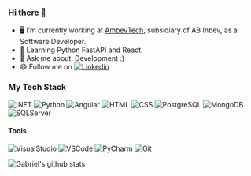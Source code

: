 ### Hi there 👋

<!--
**abreu-dev/abreu-dev** is a ✨ _special_ ✨ repository because its `README.md` (this file) appears on your GitHub profile.

Here are some ideas to get you started:

- 🔭 I’m currently working on ...
- 🌱 I’m currently learning ...
- 👯 I’m looking to collaborate on ...
- 🤔 I’m looking for help with ...
- 💬 Ask me about ...
- 📫 How to reach me: ...
- 😄 Pronouns: ...
- ⚡ Fun fact: ...
-->

- 🖥️ I’m currently working at [AmbevTech](https://www.ambevtech.com.br/), subsidiary of AB Inbev, as a Software Developer.
- 📖 Learning Python FastAPI and React.
- 💬 Ask me about: Development :)
- 😄 Follow me on [![Linkedin](https://img.shields.io/badge/-LinkedIn-blue?style=flat-square&logo=Linkedin&logoColor=white&link=https://www.linkedin.com/in/gabriel-deabreu/)](https://www.linkedin.com/in/gabriel-deabreu/)

### My Tech Stack

![.NET](https://img.shields.io/badge/-.NET-blue?style=plastic&logo=.net)
![Python](https://img.shields.io/badge/-Python-yellow?style=plastic&logo=python&logoColor=ffffff)
![Angular](https://img.shields.io/badge/-Angular-DD0031?style=plastic&logo=angular&logoColor=ffffff)
![HTML](https://img.shields.io/badge/-HTML5-%23E44D27?style=plastic&logo=html5&logoColor=ffffff)
![CSS](https://img.shields.io/badge/-CSS-green?style=plastic&logo=css3)
![PostgreSQL](https://img.shields.io/badge/-PostgreSQL-336791?style=plastic&logo=postgresql&logoColor=ffffff)
![MongoDB](https://img.shields.io/badge/-MongoDB-white?style=plastic&logo=mongodb)
![SQLServer](https://img.shields.io/badge/-SQLServer-purple?style=plastic&logo=microsoftsqlserver)

#### Tools
![VisualStudio](https://img.shields.io/badge/-VisualStudio-purple?style=plastic&logo=visual-studio)
![VSCode](https://img.shields.io/badge/-VSCode-blue?style=plastic&logo=visual-studio-code)
![PyCharm](https://img.shields.io/badge/-PyCharm-green?style=plastic&logo=pycharm)
![Git](https://img.shields.io/badge/-Git-black?style=plastic&logo=git)

![Gabriel's github stats](https://github-readme-stats.vercel.app/api?username=abreu-dev&show_icons=true&hide_border=true)
